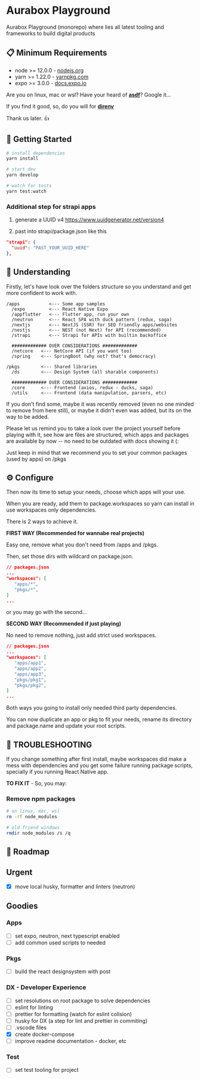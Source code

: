 # Aurabox Playground

Aurabox Playground (monorepo) where lies all latest tooling and frameworks to build digital products

## 📋 Minimum Requirements

- node >= 12.0.0 - [nodejs.org](https://nodejs.org/)
- yarn >= 1.22.0 - [yarnpkg.com](https://yarnpkg.com/getting-started/install)
- expo >= 3.0.0 - [docs.expo.io](https://docs.expo.io)

Are you on linux, mac or wsl? Have your heard of [**asdf**](https://asdf-vm.com)? Google it...

If you find it good, so, do you will for [**direnv**](https://direnv.net/)

Thank us later. 👍

## 🚀 Getting Started

```sh
# install dependencies
yarn install

# start dev
yarn develop

# watch for tests
yarn test:watch
```

### Additional step for strapi apps

1) generate a UUID v4
https://www.uuidgenerator.net/version4

2) past into strapi/package.json like this

```json
"strapi": {
  "uuid": "PAST_YOUR_UUID_HERE"
},
```

## 📖 Understanding

Firstly, let's have look over the folders structure so you understand and get more confident to work with.

```
/apps           <--- Some app samples
  /expo         <--- React Native Expo
  /appflutter   <--- Flutter app, run your own
  /neutron      <--- React SPA with duck pattern (redux, saga)
  /nextjs       <--- NextJS (SSR) for SEO friendly apps/websites
  /nestjs       <--- NEST (not Next) for API (recommended)
  /strapi       <--- Strapi for APIs with builtin backoffice

  ############# OVER CONSIDERATIONS #############
  /netcore   <--- NetCore API (if you want too)
  /spring    <--- SpringBoot (why not? that's democracy)

/pkgs        <--- Shared libraries
  /ds        <--- Design System (all sharable components)

  ############# OVER CONSIDERATIONS #############
  /core      <--- Frontend (axios, redux - ducks, saga)
  /utils     <--- Frontend (data manipulation, parsers, etc)
```

If you don't find some, maybe it was recently removed (even no one minded to remove from here still), or maybe it didn't even was added, but its on the way to be added.


Please let us remind you to take a look over the project yourself before playing with it, see how are files are structured, which apps and packages are available by now -- no need to be outdated with docs showing it (:

Just keep in mind that we recommend you to set your common packages (used by apps) on /pkgs

## ⚙️ Configure

Then now its time to setup your needs, choose which apps will your use.

When you are ready, add them to package.workspaces so yarn can install in use workspaces only dependencies.

There is 2 ways to achieve it.

**FIRST WAY (Recommended for wannabe real projects)**

Easy one, remove what you don't need from /apps and /pkgs.

Then, set those dirs with wildcard on package.json.

```json
// packages.json
...
"workspaces": [
   "apps/*",
   "pkgs/*",
]
...
```

or you may go with the second...

**SECOND WAY (Recommended if just playing)**

No need to remove nothing, just add strict used workspaces.

```json
// packages.json
...
"workspaces": [
   "apps/app1",
   "apps/app2",
   "apps/app3",
   "pkgs/pkg1",
   "pkgs/pkg2",
]
...
```

Both ways you going to install only needed third party dependencies.

You can now duplicate an app or pkg to fit your needs, rename its directory and package.name and update your root scripts.

## 🐛 TROUBLESHOOTING

If you change something after first install, maybe workspaces did make a mess with dependencies and you get some failure running package scripts, specially if you running React Native app.

**TO FIX IT** - So, you may:

### Remove npm packages
```sh
# on linux, mac, wsl
rm -rf node_modules

# old friend windows
rmdir node_modules /s /q
```

## 🏁 Roadmap

## Urgent

- [x] move local husky, formatter and linters (neutron)

## Goodies


### Apps

- [ ] set expo, neutron, next typescript enabled
- [ ] add common used scripts to needed

### Pkgs

- [ ] build the react designsystem with post

### DX - Developer Experience

- [ ] set resolutions on root package to solve dependencies
- [ ] eslint for linting
- [ ] prettier for formatting (watch for eslint colision)
- [ ] husky for DX (a step for lint and prettier in commiting)
- [ ] .vscode files
- [x] create docker-compose
- [ ] improve readme documentation - docker, etc

### Test

- [ ] set test tooling for project
